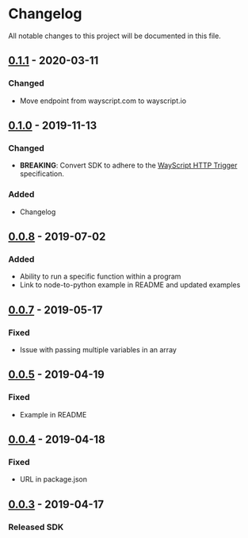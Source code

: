 # Changelog
All notable changes to this project will be documented in this file.

## [0.1.1] - 2020-03-11
### Changed
- Move endpoint from wayscript.com to wayscript.io

## [0.1.0] - 2019-11-13
### Changed
- **BREAKING**: Convert SDK to adhere to the [WayScript HTTP Trigger](https://docs.wayscript.com/library/triggers/http-trigger) specification.

### Added
- Changelog

## [0.0.8] - 2019-07-02
### Added
- Ability to run a specific function within a program
- Link to node-to-python example in README and updated examples

## [0.0.7] - 2019-05-17
### Fixed
- Issue with passing multiple variables in an array

## [0.0.5] - 2019-04-19
### Fixed
- Example in README

## [0.0.4] - 2019-04-18
### Fixed
- URL in package.json

## [0.0.3] - 2019-04-17
### Released SDK

[Unreleased]: https://github.com/wayscript/wayscript-js/compare/0.1.1...HEAD
[0.1.1]: https://github.com/wayscript/wayscript-js/compare/0.1.0...0.1.1
[0.1.0]: https://github.com/wayscript/wayscript-js/compare/0.0.7...0.1.0
[0.0.8]: https://github.com/wayscript/wayscript-js/compare/0.0.7...0.0.8
[0.0.7]: https://github.com/wayscript/wayscript-js/compare/0.0.5...0.0.7
[0.0.5]: https://github.com/wayscript/wayscript-js/compare/0.0.4...0.0.5
[0.0.4]: https://github.com/wayscript/wayscript-js/compare/0.0.3...0.0.4
[0.0.3]: https://github.com/wayscript/wayscript-js/releases/tag/0.0.3